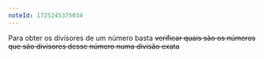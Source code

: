 ```yaml
---
noteId: 1725245375034
---
```


Para obter os divisores de um número basta ~~verificar quais são os números que são divisores desse número numa divisão exata~~
